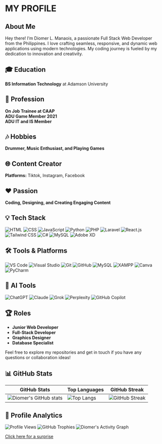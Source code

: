 # MY PROFILE

## About Me
Hey there! I’m Diomer L. Manaois, a passionate Full Stack Web Developer from the Philippines. I love crafting seamless, responsive, and dynamic web applications using modern technologies. My coding journey is fueled by my dedication to innovation and creativity.

## 🎓 Education
**BS Information Technology** at Adamson University

## 💼 Profession
**On Job Trainee at CAAP**  
**ADU Game Member 2021**  
**ADU IT and IS Member**

## 🎶 Hobbies
**Drummer, Music Enthusiast, and Playing Games**

## 🌐 Content Creator
**Platforms:** Tiktok, Instagram, Facebook

## ❤️ Passion
**Coding, Designing, and Creating Engaging Content**

## 💡 Tech Stack
![HTML](https://img.shields.io/badge/-HTML-E34F26?logo=html5&logoColor=white) ![CSS](https://img.shields.io/badge/-CSS-1572B6?logo=css3&logoColor=white) ![JavaScript](https://img.shields.io/badge/-JavaScript-F7DF1E?logo=javascript&logoColor=black) ![Python](https://img.shields.io/badge/-Python-3776AB?logo=python&logoColor=white) ![PHP](https://img.shields.io/badge/-PHP-777BB4?logo=php&logoColor=white) ![Laravel](https://img.shields.io/badge/-Laravel-FF2D20?logo=laravel&logoColor=white) ![React.js](https://img.shields.io/badge/-React.js-61DAFB?logo=react&logoColor=black) ![Tailwind CSS](https://img.shields.io/badge/-Tailwind%20CSS-38B2AC?logo=tailwind-css&logoColor=white) ![C#](https://img.shields.io/badge/-C%23-239120?logo=c-sharp&logoColor=white) ![MySQL](https://img.shields.io/badge/-MySQL-4479A1?logo=mysql&logoColor=white) ![Adobe XD](https://img.shields.io/badge/-Adobe%20XD-FF61F6?logo=adobe-xd&logoColor=white)

## 🛠️ Tools & Platforms
![VS Code](https://img.shields.io/badge/-VSCode-007ACC?logo=visual-studio-code&logoColor=white) ![Visual Studio](https://img.shields.io/badge/-Visual%20Studio-5C2D91?logo=visual-studio&logoColor=white) ![Git](https://img.shields.io/badge/-Git-F05032?logo=git&logoColor=white) ![GitHub](https://img.shields.io/badge/-GitHub-181717?logo=github&logoColor=white) ![MySQL](https://img.shields.io/badge/-MySQL-4479A1?logo=mysql&logoColor=white) ![XAMPP](https://img.shields.io/badge/-XAMPP-FB7A24?logo=xampp&logoColor=white) ![Canva](https://img.shields.io/badge/-Canva-00C4CC?logo=canva&logoColor=white) ![PyCharm](https://img.shields.io/badge/-PyCharm-000000?logo=pycharm&logoColor=white)

## 🧠 AI Tools
![ChatGPT](https://img.shields.io/badge/-ChatGPT-10a37f?logo=openai&logoColor=white) ![Claude](https://img.shields.io/badge/-Claude-f8c307?logo=anthropic&logoColor=black) ![Grok](https://img.shields.io/badge/-Grok-0052cc?logo=atlassian&logoColor=white) ![Perplexity](https://img.shields.io/badge/-Perplexity-006699?logo=perplexity&logoColor=white) ![GitHub Copilot](https://img.shields.io/badge/-GitHub%20Copilot-181717?logo=github&logoColor=white)

## 🏆 Roles
- **Junior Web Developer**
- **Full-Stack Developer**
- **Graphics Designer**
- **Database Specialist**

Feel free to explore my repositories and get in touch if you have any questions or collaboration ideas!

## 📊 GitHub Stats
| GitHub Stats | Top Languages | GitHub Streak |
|---|---|---|
| ![Diomer's GitHub stats](https://github-readme-stats.vercel.app/api?username=fury1021&show_icons=true&theme=radical) | ![Top Langs](https://github-readme-stats.vercel.app/api/top-langs/?username=fury1021&layout=compact&theme=radical) | ![GitHub Streak](https://streak-stats.demolab.com/?user=fury1021&theme=radical) |

## 🚀 Profile Analytics
![Profile Views](https://komarev.com/ghpvc/?username=fury1021&color=blue)
![GitHub Trophies](https://github-profile-trophy.vercel.app/?username=fury1021&theme=darkhub)
![Diomer's Activity Graph](https://github-readme-activity-graph.vercel.app/graph?username=fury1021&theme=react-dark)

[Click here for a surprise](https://www.youtube.com/watch?v=dQw4w9WgXcQ)
